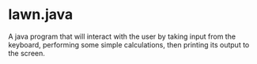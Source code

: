 # lawn.java
A java program that will interact with the user by taking input from the keyboard, performing some simple calculations, then printing its output to the screen.
